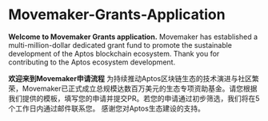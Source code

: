 # Movemaker-Grants-Application
**Welcome to Movemaker Grants application.**
Movemaker has established a multi-million-dollar dedicated grant fund to promote the sustainable development of the Aptos blockchain ecosystem. 
Thank you for contributing to the Aptos ecosystem development.

**欢迎来到Movemaker申请流程**
为持续推动Aptos区块链生态的技术演进与社区繁荣，Movemaker已正式成立总规模达数百万美元的生态专项资助基金。请您根据我们提供的模板，填写您的申请并提交PR。若您的申请通过初步筛选，我们将在5个工作日内通过邮件联系您。
感谢您对Aptos生态建设的支持。

